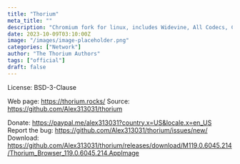 ```yaml
---
title: "Thorium"
meta_title: ""
description: "Chromium fork for linux, includes Widevine, All Codecs, Chrome Plugins, as well as thinLTO, CFlag, LDFlag, LLVM Loop, and PGO compiler optimizations"
date: 2023-10-09T03:10:00Z
image: "/images/image-placeholder.png"
categories: ["Network"]
author: "The Thorium Authors"
tags: ["official"]
draft: false
---
```


License:  BSD-3-Clause

Web page: https://thorium.rocks/
Source: https://github.com/Alex313031/thorium

Donate: https://paypal.me/alex313031?country.x=US&locale.x=en_US
Report the bug: https://github.com/Alex313031/thorium/issues/new/  
Download: https://github.com/Alex313031/thorium/releases/download/M119.0.6045.214/Thorium_Browser_119.0.6045.214.AppImage
